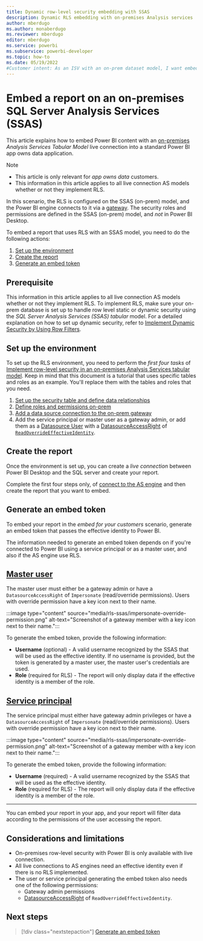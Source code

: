 ```yaml
---
title: Dynamic row-level security embedding with SSAS
description: Dynamic RLS embedding with on-premises Analysis services 
author: mberdugo
ms.author: monaberdugo
ms.reviewer: mberdugo
editor: mberdugo
ms.service: powerbi
ms.subservice: powerbi-developer
ms.topic: how-to
ms.date: 05/19/2022
#Customer intent: As an ISV with an on-prem dataset model, I want embed reports for my customers using RLS to maintain privacy and security.
---
```

# Embed a report on an on-premises SQL Server Analysis Services (SSAS)

This article explains how to embed Power BI content with an [on-premises](pbi-glossary.md#on-premises-on-prem) *Analysis Services Tabular Model* live connection into a standard Power BI app owns data application.

> [!NOTE]
>
> * This article is only relevant for *app owns data* customers.
> * This information in this article applies to all live connection AS models whether or not they implement RLS.

In this scenario, the RLS is configured on the SSAS (on-prem) model, and the Power BI engine connects to it via a [gateway](pbi-glossary.md#gateways-or-on-premises-data-gateways). The security roles and permissions are defined in the SSAS (on-prem) model, and *not* in Power BI Desktop.

To embed a report that uses RLS with an SSAS model, you need to do the following actions:

1. [Set up the environment](#set-up-the-environment)
2. [Create the report](#create-the-report)
3. [Generate an embed token](#generate-an-embed-token)

## Prerequisite

This information in this article applies to all live connection AS models whether or not they implement RLS. To implement RLS, make sure your on-prem database is set up to handle row level static or dynamic security using the *SQL Server Analysis Services (SSAS) tabular* model. For a detailed explanation on how to set up dynamic security, refer to [Implement Dynamic Security by Using Row Filters](/analysis-services/tutorial-tabular-1200/supplemental-lesson-implement-dynamic-security-by-using-row-filters).

## Set up the environment

To set up the RLS environment, you need to perform the *first four tasks* of [Implement row-level security in an on-premises Analysis Services tabular model](../../connect-data/desktop-tutorial-row-level-security-onprem-ssas-tabular.md). Keep in mind that this document is a tutorial that uses specific tables and roles as an example. You'll replace them with the tables and roles that you need.

1. [Set up the security table and define data relationships](../../connect-data/desktop-tutorial-row-level-security-onprem-ssas-tabular.md#task-1-create-the-user-security-table-and-define-data-relationship)
2. [Define roles and permissions on-prem](../../connect-data/desktop-tutorial-row-level-security-onprem-ssas-tabular.md#task-2-create-the-tabular-model-with-facts-and-dimension-tables)
3. [Add a data source connection to the on-prem gateway](../../connect-data/desktop-tutorial-row-level-security-onprem-ssas-tabular.md#task-3-add-data-sources-within-your-on-premises-data-gateway)
4. Add the service principal or master user as a gateway admin, or add them as a [Datasource User](/rest/api/power-bi/gateways/add-datasource-user) with a [DatasourceAccessRight](/rest/api/power-bi/gateways/add-datasource-user#request-body) of [`ReadOverrideEffectiveIdentity`](/rest/api/power-bi/gateways/add-datasource-user#datasourceuseraccessright).

## Create the report

Once the environment is set up, you can create a *live connection* between Power BI Desktop and the SQL server and create your report.

Complete the first four steps only, of [connect to the AS engine](../../connect-data/desktop-tutorial-row-level-security-onprem-ssas-tabular.md#task-4-create-report-based-on-analysis-services-tabular-model-using-power-bi-desktop) and then create the report that you want to embed.

## Generate an embed token

To embed your report in the *embed for your customers* scenario, generate an embed token that passes the effective identity to Power BI.

The information needed to generate an embed token depends on if you're connected to Power BI using a service principal or as a master user, and also if the AS engine use RLS.

## [Master user](#tab/master-user)

The master user must either be a gateway admin or have a `DatasourceAccessRight` of `Impersonate` (read/override permissions). Users with override permission have a key icon next to their name.

  :::image type="content" source="media/rls-ssas/impersonate-override-permission.png" alt-text="Screenshot of a gateway member with a key icon next to their name.":::

To generate the embed token, provide the following information:

* **Username** (optional) - A valid username recognized by the SSAS that will be used as the effective identity. If no username is provided, but the token is generated by a master user, the master user's credentials are used.
* **Role** (required for RLS) - The report will only display data if the effective identity is a member of the role.

## [Service principal](#tab/service-principal)

The service principal must either have gateway admin privileges or have a `DatasourceAccessRight` of `Impersonate` (read/override permissions). Users with override permission have a key icon next to their name.

  :::image type="content" source="media/rls-ssas/impersonate-override-permission.png" alt-text="Screenshot of a gateway member with a key icon next to their name.":::

To generate the embed token, provide the following information:

* **Username** (required) - A valid username recognized by the SSAS that will be used as the effective identity.
* **Role** (required for RLS) - The report will only display data if the effective identity is a member of the role.

---
You can embed your report in your app, and your report will filter data according to the permissions of the user accessing the report.

## Considerations and limitations

* On-premises row-level security with Power BI is only available with live connection.
* All live connections to AS engines need an effective identity even if there is no RLS implemented.
* The user or service principal generating the embed token also needs one of the following permissions:
  * Gateway admin permissions
  * [DatasourceAccessRight](/rest/api/power-bi/gateways/add-datasource-user#request-body) of `ReadOverrideEffectiveIdentity`.

## Next steps

> [!div class="nextstepaction"]
>[Generate an embed token](generate-embed-token.md#row-level-security)
